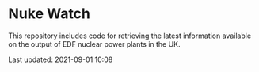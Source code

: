 # Nuke Watch

This repository includes code for retrieving the latest information available on the output of EDF nuclear power plants in the UK.

Last updated: 2021-09-01 10:08